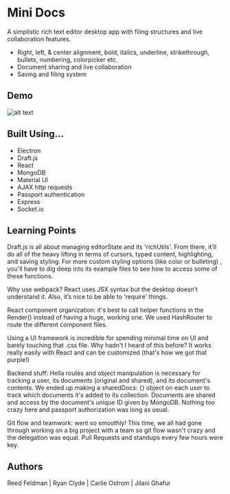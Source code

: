 # Mini Docs
A simplistic rich text editor desktop app with filing structures and live collaboration features.
* Right, left, & center alignment, bold, italics, underline, strikethrough, bullets, numbering, colorpicker etc.
* Document sharing and live collaboration
* Saving and filing system

## Demo
![alt text](https://github.com/rlietrom/miniDocs/blob/master/shortvideo.gif)

## Built Using...
* Electron
* Draft.js
* React
* MongoDB
* Material UI
* AJAX http requests
* Passport authentication
* Express
* Socket.io

## Learning Points
Draft.js is all about managing editorState and its 'richUtils'. From there, it'll do all of the heavy lifting in terms of cursors, typed content, highlighting, and saving styling. For more custom styling options (like color or bulleting) , you'll have to dig deep into its example files to see how to access some of these functions. 

Why use webpack? React uses JSX syntax but the desktop doesn’t understand it. Also, it’s nice to be able to ‘require’ things.

React component organization: it's best to call helper functions in the Render() instead of having a huge, working one. We used HashRouter to route the different component files. 

Using a UI framework is incredible for spending minimal time on UI and barely touching that .css file. Why hadn't I heard of this before? It works really easily with React and can be customized (that's how we got that purple!)

Backend stuff: Hella routes and object manipulation is necessary for tracking a user, its documents (original and shared), and its document's contents. We ended up making a sharedDocs: {} object on each user to track which documents it's added to its collection. Documents are shared and access by the document's unique ID given by MongoDB. Nothing too crazy here and passport authorization was long as usual. 

Git flow and teamwork: went so smoothly! This time, we all had gone through working on a big project with a team so git flow wasn't crazy and the delegation was equal. Pull Requests and standups every few hours were key. 

## Authors

Reed Feldman | Ryan Clyde | Carlie Ostrom | Jilani Ghafur




